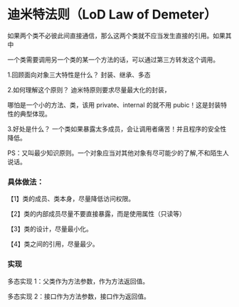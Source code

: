 ﻿# 迪米特法则（LoD Law of Demeter）

如果两个类不必彼此间直接通信，那么这两个类就不应当发生直接的引用。如果其中  

一个类需要调用另一个类的某一个方法的话，可以通过第三方转发这个调用。

1.回顾面向对象三大特性是什么？ 封装、继承、多态

2.如何理解这个原则？ 迪米特原则要求尽量最大化的封装，

哪怕是一个小的方法、类，该用 private、internal 的就不用 pubic！这是封装特性的典型体现。

3.好处是什么？ 一个类如果暴露太多成员，会让调用者痛苦！并且程序的安全性降低。 

PS：又叫最少知识原则。一个对象应当对其他对象有尽可能少的了解,不和陌生人说话。

### 具体做法：

【1】类的成员、类本身，尽量降低访问权限。

【2】类的内部成员尽量不要直接暴露，而是使用属性（只读等）

【3】类的设计，尽量最小化。

【4】类之间的引用，尽量最少。

### 实现

多态实现 1：父类作为方法参数，作为方法返回值。

多态实现 2：接口作为方法参数，接口作为返回值。